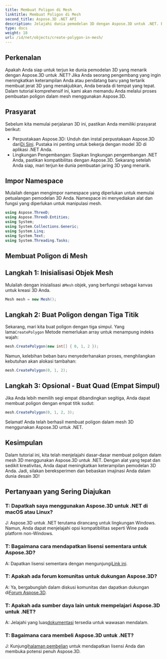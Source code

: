 ```yaml
---
title: Membuat Poligon di Mesh
linktitle: Membuat Poligon di Mesh
second_title: Aspose.3D .NET API
description: Jelajahi dunia pemodelan 3D dengan Aspose.3D untuk .NET. Buat poligon menakjubkan dalam jerat dengan mudah. Unduh sekarang untuk pengalaman pengembangan yang mendalam!
type: docs
weight: 18
url: /id/net/objects/create-polygon-in-mesh/
---
```

## Perkenalan
Apakah Anda siap untuk terjun ke dunia pemodelan 3D yang menarik dengan Aspose.3D untuk .NET? Jika Anda seorang pengembang yang ingin meningkatkan keterampilan Anda atau pendatang baru yang tertarik membuat jerat 3D yang menakjubkan, Anda berada di tempat yang tepat. Dalam tutorial komprehensif ini, kami akan memandu Anda melalui proses pembuatan poligon dalam mesh menggunakan Aspose.3D.
## Prasyarat
Sebelum kita memulai perjalanan 3D ini, pastikan Anda memiliki prasyarat berikut:
-  Perpustakaan Aspose.3D: Unduh dan instal perpustakaan Aspose.3D dari[Di Sini](https://releases.aspose.com/3d/net/). Pustaka ini penting untuk bekerja dengan model 3D di aplikasi .NET Anda.
- Lingkungan Pengembangan: Siapkan lingkungan pengembangan .NET Anda, pastikan kompatibilitas dengan Aspose.3D.
Sekarang setelah Anda siap, mari terjun ke dunia pembuatan jaring 3D yang menarik.
## Impor Namespace
Mulailah dengan mengimpor namespace yang diperlukan untuk memulai petualangan pemodelan 3D Anda. Namespace ini menyediakan alat dan fungsi yang diperlukan untuk manipulasi mesh.
```csharp
using Aspose.ThreeD;
using Aspose.ThreeD.Entities;
using System;
using System.Collections.Generic;
using System.Linq;
using System.Text;
using System.Threading.Tasks;
```
## Membuat Poligon di Mesh
## Langkah 1: Inisialisasi Objek Mesh
 Mulailah dengan inisialisasi a`Mesh` objek, yang berfungsi sebagai kanvas untuk kreasi 3D Anda.
```csharp
Mesh mesh = new Mesh();
```
## Langkah 2: Buat Poligon dengan Tiga Titik
 Sekarang, mari kita buat poligon dengan tiga simpul. Yang lama`CreatePolygon` Metode memerlukan array untuk menampung indeks wajah:
```csharp
mesh.CreatePolygon(new int[] { 0, 1, 2 });
```
Namun, kelebihan beban baru menyederhanakan proses, menghilangkan kebutuhan akan alokasi tambahan:
```csharp
mesh.CreatePolygon(0, 1, 2);
```
## Langkah 3: Opsional - Buat Quad (Empat Simpul)
Jika Anda lebih memilih segi empat dibandingkan segitiga, Anda dapat membuat poligon dengan empat titik sudut:
```csharp
mesh.CreatePolygon(0, 1, 2, 3);
```
Selamat! Anda telah berhasil membuat poligon dalam mesh 3D menggunakan Aspose.3D untuk .NET.
## Kesimpulan
Dalam tutorial ini, kita telah menjelajahi dasar-dasar membuat poligon dalam mesh 3D menggunakan Aspose.3D untuk .NET. Dengan alat yang tepat dan sedikit kreativitas, Anda dapat meningkatkan keterampilan pemodelan 3D Anda. Jadi, silakan bereksperimen dan bebaskan imajinasi Anda dalam dunia desain 3D!
## Pertanyaan yang Sering Diajukan
### T: Dapatkah saya menggunakan Aspose.3D untuk .NET di macOS atau Linux?
J: Aspose.3D untuk .NET terutama dirancang untuk lingkungan Windows. Namun, Anda dapat menjelajahi opsi kompatibilitas seperti Wine pada platform non-Windows.
### T: Bagaimana cara mendapatkan lisensi sementara untuk Aspose.3D?
 A: Dapatkan lisensi sementara dengan mengunjungi[Link ini](https://purchase.aspose.com/temporary-license/).
### T: Apakah ada forum komunitas untuk dukungan Aspose.3D?
 A: Ya, bergabunglah dalam diskusi komunitas dan dapatkan dukungan di[Forum Aspose.3D](https://forum.aspose.com/c/3d/18).
### T: Apakah ada sumber daya lain untuk mempelajari Aspose.3D untuk .NET?
 A: Jelajahi yang luas[dokumentasi](https://reference.aspose.com/3d/net/) tersedia untuk wawasan mendalam.
### T: Bagaimana cara membeli Aspose.3D untuk .NET?
 J: Kunjungi[halaman pembelian](https://purchase.aspose.com/buy) untuk mendapatkan lisensi Anda dan membuka potensi penuh Aspose.3D.